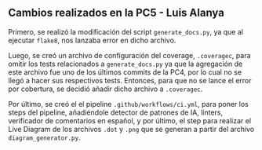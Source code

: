 ## Cambios realizados en la PC5 - Luis Alanya

Primero, se realizó la modificación del script `generate_docs.py`, ya que al ejecutar `flake8`, nos lanzaba error en dicho archivo.

Luego, se creó un archivo de configuración del coverage, `.coveragec`, para omitir los tests relacionados a `generate_docs.py` ya que la agregación de este archivo fue uno de los últimos commits de la PC4, por lo cual no se llegó a hacer sus respectivos tests. Entonces, para que no se lance el error por cobertura, se decidió añadir dicho archivo a `.coveragec`.

Por último, se creó el el pipeline `.github/workflows/ci.yml`, para poner los steps del pipeline, añadiéndole detector de patrones de IA, linters, verificador de comentarios en español, y por último, el step para realizar el Live Diagram de los archivos `.dot` y `.png` que se generan a partir del archivo `diagram_generator.py`.